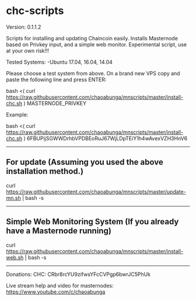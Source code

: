 # chc-scripts
Version: 0.1.1.2

Scripts for installing and updating Chaincoin easily. Installs Masternode based on Privkey input, and a simple web monitor.
Experimental script, use at your own risk!!!

Tested Systems: 
  -Ubuntu 17.04, 16.04, 14.04

Please choose a test system from above.
On a brand new VPS copy and paste the following line and press ENTER:

bash <( curl https://raw.githubusercontent.com/chaoabunga/mnscripts/master/install-chc.sh ) MASTERNODE_PRIVKEY

Example:

bash <( curl https://raw.githubusercontent.com/chaoabunga/mnscripts/master/install-chc.sh ) 6FBUPijSGWWDrhbVPDBEoRuJ67WjLDpTEiY1h4wAvexVZH3HnV6

----------------------------------------------------
For update
(Assuming you used the above installation method.)
----------------------------------------------------

curl https://raw.githubusercontent.com/chaoabunga/mnscripts/master/update-mn.sh | bash -s 

-------------------------------------------
Simple Web Monitoring System
(If you already have a Masternode running)
-------------------------------------------

curl https://raw.githubusercontent.com/chaoabunga/mnscripts/master/install-web.sh | bash -s 

**********

Donations:  CHC: CRbr8rcYU9zifwsYFcCVPgp6bwrJC5PhUk

Live stream help and video for masternodes: https://www.youtube.com/c/chaoabunga
